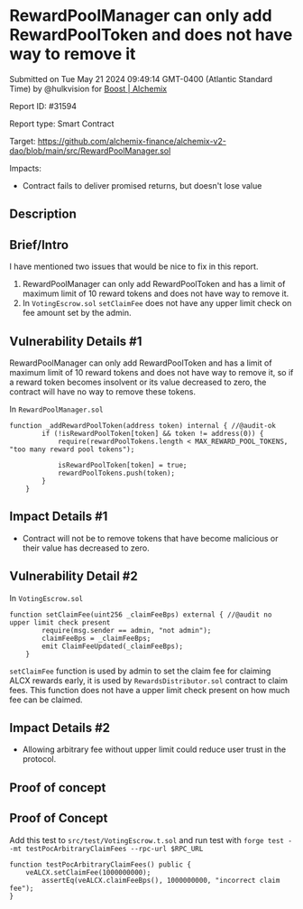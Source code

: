
# RewardPoolManager can only add RewardPoolToken and does not have way to remove it

Submitted on Tue May 21 2024 09:49:14 GMT-0400 (Atlantic Standard Time) by @hulkvision for [Boost | Alchemix](https://immunefi.com/bounty/alchemix-boost/)

Report ID: #31594

Report type: Smart Contract

Target: https://github.com/alchemix-finance/alchemix-v2-dao/blob/main/src/RewardPoolManager.sol

Impacts:
- Contract fails to deliver promised returns, but doesn't lose value

## Description
## Brief/Intro
I have mentioned two issues that would be nice to fix in this report. 
1. RewardPoolManager can only add RewardPoolToken and has a limit of maximum limit of 10 reward tokens and does not have way to remove it.
2. In `VotingEscrow.sol` `setClaimFee` does not have any upper limit check on fee amount set by the admin.

## Vulnerability Details #1
RewardPoolManager can only add RewardPoolToken and has a limit of maximum limit of 10 reward tokens and does not have way to remove it, so if a reward token becomes insolvent or its value decreased to zero, the contract will have no way to remove these tokens.

In `RewardPoolManager.sol`
```
function _addRewardPoolToken(address token) internal { //@audit-ok
        if (!isRewardPoolToken[token] && token != address(0)) {
            require(rewardPoolTokens.length < MAX_REWARD_POOL_TOKENS, "too many reward pool tokens");

            isRewardPoolToken[token] = true;
            rewardPoolTokens.push(token);
        }
    }
```

## Impact Details #1
* Contract will not be to remove tokens that have become malicious or their value has decreased to zero.


## Vulnerability Detail #2
In `VotingEscrow.sol`
```
function setClaimFee(uint256 _claimFeeBps) external { //@audit no upper limit check present
        require(msg.sender == admin, "not admin");
        claimFeeBps = _claimFeeBps;
        emit ClaimFeeUpdated(_claimFeeBps);
    }
```
`setClaimFee` function is used by admin to set the claim fee for claiming ALCX rewards early, it is used by `RewardsDistributor.sol` contract to claim fees. This function does not have a upper limit check present on how much fee can be claimed. 

## Impact Details #2
* Allowing arbitrary fee without upper limit  could reduce user  trust in the protocol.
        
## Proof of concept
## Proof of Concept
Add this test to `src/test/VotingEscrow.t.sol` 
and run test with `forge test --mt testPocArbitraryClaimFees --rpc-url $RPC_URL `
```
function testPocArbitraryClaimFees() public {
    veALCX.setClaimFee(1000000000);
        assertEq(veALCX.claimFeeBps(), 1000000000, "incorrect claim fee");
}
```
